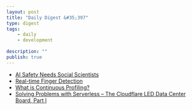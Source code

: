 ```yaml
---
layout: post
title: "Daily Digest &#35;397"
type: digest
tags: 
    - daily
    - development
    
description: ""
publish: true
---
```


- [AI Safety Needs Social Scientists](https://distill.pub/2019/safety-needs-social-scientists/)
- [Real-time Finger Detection](https://becominghuman.ai/real-time-finger-detection-1e18fea0d1d4?source=rss----5e5bef33608a---4&gi=24268a0d3dab)
- [What is Continuous Profiling?](https://www.opsian.com/blog/what-is-continuous-profiling/)
- [Solving Problems with Serverless – The Cloudflare LED Data Center Board, Part I](https://blog.cloudflare.com/solving-problems-with-serverless-the-cloudflare-led-data-center-board-part-i/)
